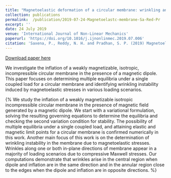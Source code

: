 ```yaml
---
title: "Magnetoelastic deformation of a circular membrane: wrinkling and limit point instabilities"
collection: publications
permalink:  /publication/2019-07-24-Magnetoelastc-membrane-Sa-Red-Pr
excerpt: ''
date: 24 July 2019
venue: 'International Journal of Non-Linear Mechanics'
paperurl: 'https://doi.org/10.1016/j.ijnonlinmec.2019.07.006'
citation: 'Saxena, P., Reddy, N. H. and Pradhan, S. P. (2019) Magnetoelastic deformation of a circular membrane: wrinkling and limit point instabilities. <i>International Journal of NonLinear Mechanics</i>, 116, pp. 250-261.'
---
```

[Download paper here](https://eprints.gla.ac.uk/190406/1/190406.pdf)

We investigate the inflation of a weakly magnetizable, isotropic, incompressible circular membrane in the presence of a magnetic dipole. This paper focuses on determining multiple equilibria under a single coupled load for a circular membrane and identifying wrinkling instability induced by magnetoelastic stresses in various loading scenarios.

{% We study the inflation of a weakly magnetizable isotropic incompressible circular membrane in the presence of magnetic field generated by a magnetic dipole. We start with a variational formulation, solving the resulting governing equations to determine the equilibria and checking the second variation condition for stability. The possibility of multiple equilibria under a single coupled load, and attaining elastic and magnetic limit points for a circular membrane is confirmed numerically in this work. Another main focus of this work is on the determination of wrinkling instability in the membrane due to magnetoelastic stresses. Wrinkles along one or both in-plane directions of membrane appear in a majority of loading scenarios due to compressive Maxwell stresses. Our computations demonstrate that wrinkles arise in the central region when dipole and inflation are in the same direction and in the annular region close to the edges when the dipole and inflation are in opposite directions.  %}




